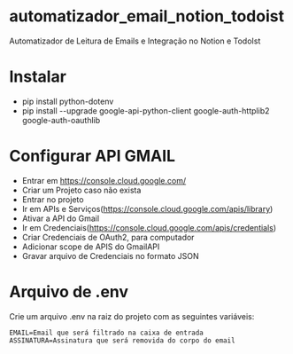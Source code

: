 # automatizador_email_notion_todoist
Automatizador de Leitura de Emails e Integração no Notion e TodoIst

# Instalar

- pip install python-dotenv
- pip install --upgrade google-api-python-client google-auth-httplib2 google-auth-oauthlib

# Configurar API GMAIL

- Entrar em https://console.cloud.google.com/
- Criar um Projeto caso não exista
- Entrar no projeto
- Ir em APIs e Serviços(https://console.cloud.google.com/apis/library)
- Ativar a API do Gmail
- Ir em Credenciais(https://console.cloud.google.com/apis/credentials)
- Criar Credenciais de OAuth2, para computador
- Adicionar scope de APIS do GmailAPI
- Gravar arquivo de Credenciais no formato JSON

# Arquivo de .env

Crie um arquivo .env na raiz do projeto com as seguintes variáveis:

```
EMAIL=Email que será filtrado na caixa de entrada
ASSINATURA=Assinatura que será removida do corpo do email
```